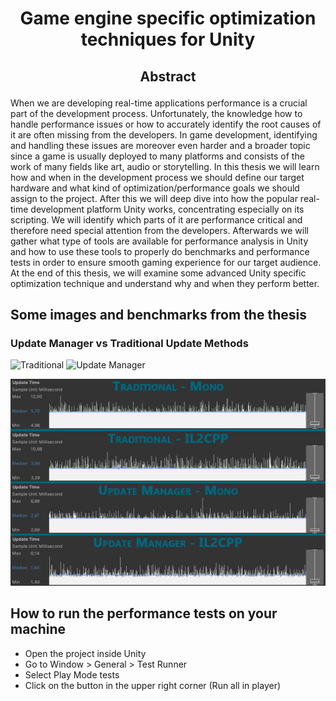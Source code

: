 # <p align="center">Game engine specific optimization techniques for Unity</p>

## <p align="center">Abstract</p>

When we are developing real-time applications performance is a crucial part of the development process. Unfortunately, the knowledge how to handle performance issues or how to accurately identify the root causes of it are often missing from the developers. In game development, identifying and handling these issues are moreover even harder and a broader topic since a game is usually deployed to many platforms and consists of the work of many fields like art, audio or storytelling.
In this thesis we will learn how and when in the development process we should define our target hardware and what kind of optimization/performance goals we should assign to the project. After this we will deep dive into how the popular real-time development platform Unity works, concentrating especially on its scripting. We will identify which parts of it are performance critical and therefore need special attention from the developers. Afterwards we will gather what type of tools are available for performance analysis in Unity and how to use these tools to properly do benchmarks and performance tests in order to ensure smooth gaming experience for our target audience. At the end of this thesis, we will examine some advanced Unity specific optimization technique and understand why and when they perform better.

## Some images and benchmarks from the thesis

### Update Manager vs Traditional Update Methods

![Traditional](Thesis/Images/Traditional.gif?raw=true "Traditional")
![Update Manager](Thesis/Images/Manager.gif?raw=true "Update Manager")

![Traditional vs Update Manager Benchmarks](Thesis/Images/UpdateManager%20vs%20Traditional%20Interop%20Call%20Benchmark.png?raw=true "Traditional vs Update Manager Benchmarks")

## How to run the performance tests on your machine

- Open the project inside Unity
- Go to Window > General > Test Runner
- Select Play Mode tests
- Click on the button in the upper right corner  (Run all in player)
